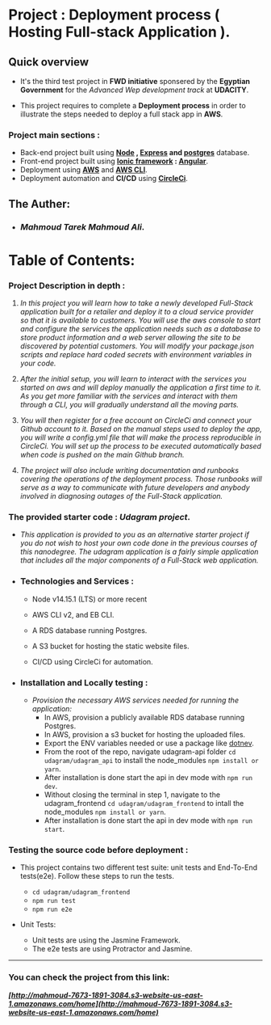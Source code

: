 # Project : Deployment process **( Hosting Full-stack Application )**. 

## Quick overview

- It's the third test project in **FWD initiative** sponsered by the **Egyptian Government** for the _Advanced Wep development track_ at **UDACITY**.

- This project requires to complete a **Deployment process** in order to illustrate the steps needed to deploy a full stack app in **AWS**.

### Project main sections : 
- Back-end project built using **[Node](https://nodejs.org) , [Express](https://expressjs.com/) and [postgres](https://www.postgresql.org/)** database.
- Front-end project built using **[Ionic framework](https://ionicframework.com/docs/angular/your-first-app) : [Angular](https://angular.io/)**.
- Deployment using **[AWS](https://aws.amazon.com/)** and **[AWS CLI](https://aws.amazon.com/cli/)**.
- Deployment automation and **CI/CD** using **[CircleCi](https://circleci.com/)**.

## The Auther:

- ### _Mahmoud Tarek Mahmoud Ali_.

# Table of Contents:

### Project Description in depth :
1. _In this project you will learn how to take a newly developed Full-Stack application built for a retailer and deploy it to a cloud service provider so that it is available to customers. You will use the aws console to start and configure the services the application needs such as a database to store product information and a web server allowing the site to be discovered by potential customers. You will modify your package.json scripts and replace hard coded secrets with environment variables in your code._

2. _After the initial setup, you will learn to interact with the services you started on aws and will deploy manually the application a first time to it. As you get more familiar with the services and interact with them through a CLI, you will gradually understand all the moving parts._

3. _You will then register for a free account on CircleCi and connect your Github account to it. Based on the manual steps used to deploy the app, you will write a config.yml file that will make the process reproducible in CircleCi. You will set up the process to be executed automatically based when code is pushed on the main Github branch._

4. _The project will also include writing documentation and runbooks covering the operations of the deployment process. Those runbooks will serve as a way to communicate with future developers and anybody involved in diagnosing outages of the Full-Stack application._

### The provided starter code : **_Udagram project_**.

- _This application is provided to you as an alternative starter project if you do not wish to host your own code done in the previous courses of this nanodegree. The udagram application is a fairly simple application that includes all the major components of a Full-Stack web application._

- ### Technologies and Services :
    - Node v14.15.1 (LTS) or more recent

    - AWS CLI v2, and EB CLI.

    - A RDS database running Postgres.

    - A S3 bucket for hosting the static website files.

    - CI/CD using CircleCi for automation.

- ### Installation and Locally testing : 
    - _Provision the necessary AWS services needed for running the application:_
        - In AWS, provision a publicly available RDS database running Postgres.
        - In AWS, provision a s3 bucket for hosting the uploaded files.
        - Export the ENV variables needed or use a package like [dotnev](https://www.npmjs.com/package/dotenv).
        - From the root of the repo, navigate udagram-api folder `cd udagram/udagram_api` to install the node_modules `npm install or yarn`. 
        - After installation is done start the api in dev mode with `npm run dev`.
        - Without closing the terminal in step 1, navigate to the udagram_frontend `cd udagram/udagram_frontend` to intall the node_modules `npm install or yarn`.
        - After installation is done start the api in dev mode with `npm run start`.

### Testing the source code before deployment :
- This project contains two different test suite: unit tests and End-To-End tests(e2e). Follow these steps to run the tests.
    - `cd udagram/udagram_frontend`
    - `npm run test`
    - `npm run e2e`

- Unit Tests:
    - Unit tests are using the Jasmine Framework.
    - The e2e tests are using Protractor and Jasmine.

<hr />

### You can check the project from this link:
**_[http://mahmoud-7673-1891-3084.s3-website-us-east-1.amazonaws.com/home](http://mahmoud-7673-1891-3084.s3-website-us-east-1.amazonaws.com/home)_**
